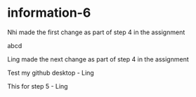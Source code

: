 # information-6


Nhi made the first change as part of step 4 in the assignment

abcd

Ling made the next change as part of step 4 in the assignment

Test my github desktop - Ling

This for step 5 - Ling